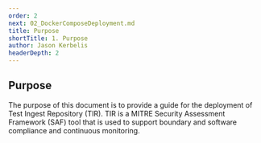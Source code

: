 ```yaml
---
order: 2
next: 02_DockerComposeDeployment.md
title: Purpose
shortTitle: 1. Purpose
author: Jason Kerbelis
headerDepth: 2
---
```


## Purpose

The purpose of this document is to provide a guide for the deployment of Test Ingest Repository (TIR). TIR is a MITRE Security Assessment Framework (SAF) tool that is used to support boundary and software compliance and continuous monitoring.